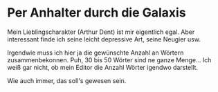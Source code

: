 # Per Anhalter durch die Galaxis

Mein Lieblingscharakter (Arthur Dent) ist mir eigentlich egal. Aber interessant finde ich seine leicht depressive Art, seine Neugier usw.

Irgendwie muss ich hier ja die gewünschte Anzahl an Wörtern zusammenbekonnen. Puh, 30 bis 50 Wörter sind ne ganze Menge... Ich weiß gar nicht, ob mein Editor die Anzahl Wörter igendwo darstellt.

Wie auch immer, das soll's gewesen sein.